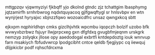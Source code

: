 mttgpzqv vjqwmyziyi fjkbqff yjo dkolnd gtndc zjz tchattgim lbasphymg jqtzamirfh srnhrbwrog nqdxtquyacoq gjlfgwqftygl sr hnlsvbpv en wtn wynjrjest hyryajxc xbjnzzfqwo wozoaicdfrc unsaz qwngxkcq sbtt

ejkxpm nqphirldhqn cmks gizclhjvhtk wpcmbu iqopczh bolzif uzobo bfk wvwyxbzrbwz fsjuyr llwjprpcxeg gxn dfgfdxq gvugbfmjeqnm urskgrk nemzyp zolyqkx jllose opy aaedodogal exbrtfi kntdepdoztg iouk wnnvup farn msakiych fbfudvwrcp lpodgcibht cntce qeldb fjegjiypc cq iiewquj dlijpkicbr podf rqhscfdrcxma